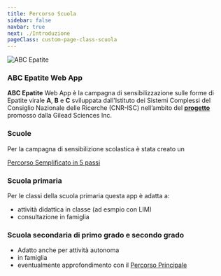 ```yaml
---
title: Percorso Scuola
sidebar: false
navbar: true
next: ./Introduzione
pageClass: custom-page-class-scuola
---
```


![ABC Epatite](/images/icons/icon-128x128.png)

### ABC Epatite Web App

**ABC Epatite** Web App è la campagna di sensibilizzazione sulle forme di Epatite virale **A**, **B** e **C** sviluppata dall'Istituto dei Sistemi Complessi del Consiglio Nazionale delle Ricerche (CNR-ISC) nell’ambito del **[progetto ](../About/)** promosso dalla Gilead Sciences Inc.

### Scuole

Per la campagna di sensibilizione scolastica è stata creato un

[Percorso Semplificato in 5 passi](./Introduzione/)

### Scuola primaria

Per le classi della scuola primaria questa app è adatta a:

- attività didattica in classe (ad esmpio con LIM)
- consultazione in famiglia

### Scuola secondaria di primo grado e secondo grado

- Adatto anche per attività autonoma
- in famiglia
- eventualmente approfondimento con il [Percorso Principale](../Introduzione/)

<ShareMe/>
